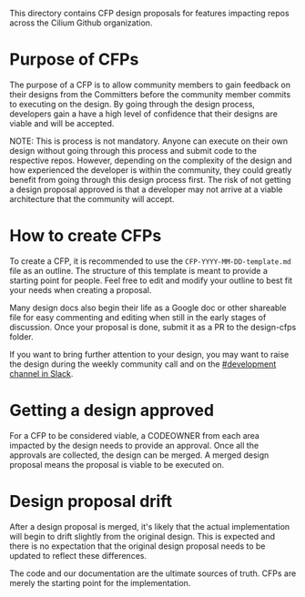 This directory contains CFP design proposals for features impacting repos across the
Cilium Github organization.

# Purpose of CFPs

The purpose of a CFP is to allow community members to gain feedback
on their designs from the Committers before the community member commits to
executing on the design. By going through the design process, developers gain a
have a high level of confidence that their designs are viable and will be
accepted.

NOTE: This is process is not mandatory. Anyone can execute on their own design
without going through this process and submit code to the respective repos.
However, depending on the complexity of the design and how experienced the
developer is within the community, they could greatly benefit from going through
this design process first. The risk of not getting a design proposal approved
is that a developer may not arrive at a viable architecture that the community will
accept.

# How to create CFPs

To create a CFP, it is recommended to use the `CFP-YYYY-MM-DD-template.md`
file as an outline. The structure of this template is meant to provide a starting
point for people. Feel free to edit and modify your outline to best fit your
needs when creating a proposal.

Many design docs also begin their life as a Google doc or other shareable
file for easy commenting and editing when still in the early stages of discussion.
Once your proposal is done, submit it as a PR to the design-cfps folder.

If you want to bring further attention to your design, you may want to
raise the design during the weekly community call and on the [#development
channel in Slack](https://cilium.slack.com/archives/C2B917YHE).

# Getting a design approved

For a CFP to be considered viable, a CODEOWNER from each area impacted by
the design needs to provide an approval. Once all the approvals are collected,
the design can be merged. A merged design proposal means the proposal is
viable to be executed on.

# Design proposal drift

After a design proposal is merged, it's likely that the actual implementation
will begin to drift slightly from the original design. This is expected and
there is no expectation that the original design proposal needs to be updated
to reflect these differences.

The code and our documentation are the ultimate sources of truth. CFPs are merely
the starting point for the implementation.

